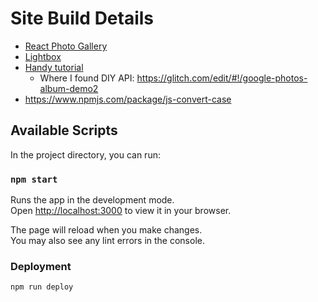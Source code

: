 # Site Build Details

- [React Photo Gallery](http://neptunian.github.io/react-photo-gallery/)
- [Lightbox](https://github.com/jossmac/react-images)
- [Handy tutorial](https://medium.com/@ValentinHervieu/how-i-used-google-photos-to-host-my-website-pictures-gallery-d49f037c8e3c)
    - Where I found DIY API: https://glitch.com/edit/#!/google-photos-album-demo2
- https://www.npmjs.com/package/js-convert-case

## Available Scripts

In the project directory, you can run:

### `npm start`

Runs the app in the development mode.\
Open [http://localhost:3000](http://localhost:3000) to view it in your browser.

The page will reload when you make changes.\
You may also see any lint errors in the console.

### Deployment

`npm run deploy`
